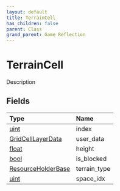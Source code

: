 ```yaml
---
layout: default
title: TerrainCell
has_children: false
parent: Class
grand_parent: Game Reflection
---
```

# TerrainCell
Description 

## Fields

| Type | Name |
|:----------|:--------------|
| [uint](/riftbreaker-wiki/docs/game-reflection/components/uint/) | index |
| [GridCellLayerData](/riftbreaker-wiki/docs/game-reflection/classes/grid_cell_layer_data/) | user_data |
| [float](/riftbreaker-wiki/docs/game-reflection/components/float/) | height |
| [bool](/riftbreaker-wiki/docs/game-reflection/components/bool/) | is_blocked |
| [ResourceHolderBase](/riftbreaker-wiki/docs/game-reflection/components/resource_holder_base/) | terrain_type |
| [uint](/riftbreaker-wiki/docs/game-reflection/components/uint/) | space_idx |

